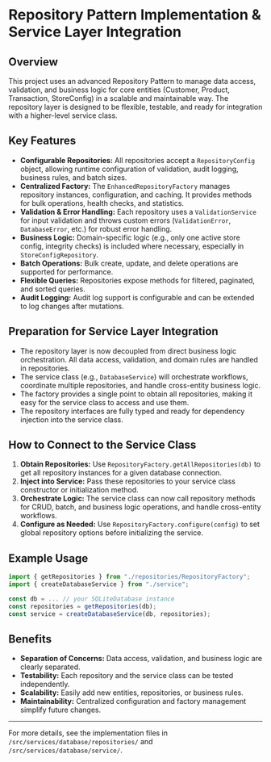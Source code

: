 # Repository Pattern Implementation & Service Layer Integration

## Overview

This project uses an advanced Repository Pattern to manage data access, validation, and business logic for core entities (Customer, Product, Transaction, StoreConfig) in a scalable and maintainable way. The repository layer is designed to be flexible, testable, and ready for integration with a higher-level service class.

## Key Features

- **Configurable Repositories:** All repositories accept a `RepositoryConfig` object, allowing runtime configuration of validation, audit logging, business rules, and batch sizes.
- **Centralized Factory:** The `EnhancedRepositoryFactory` manages repository instances, configuration, and caching. It provides methods for bulk operations, health checks, and statistics.
- **Validation & Error Handling:** Each repository uses a `ValidationService` for input validation and throws custom errors (`ValidationError`, `DatabaseError`, etc.) for robust error handling.
- **Business Logic:** Domain-specific logic (e.g., only one active store config, integrity checks) is included where necessary, especially in `StoreConfigRepository`.
- **Batch Operations:** Bulk create, update, and delete operations are supported for performance.
- **Flexible Queries:** Repositories expose methods for filtered, paginated, and sorted queries.
- **Audit Logging:** Audit log support is configurable and can be extended to log changes after mutations.

## Preparation for Service Layer Integration

- The repository layer is now decoupled from direct business logic orchestration. All data access, validation, and domain rules are handled in repositories.
- The service class (e.g., `DatabaseService`) will orchestrate workflows, coordinate multiple repositories, and handle cross-entity business logic.
- The factory provides a single point to obtain all repositories, making it easy for the service class to access and use them.
- The repository interfaces are fully typed and ready for dependency injection into the service class.

## How to Connect to the Service Class

1. **Obtain Repositories:** Use `RepositoryFactory.getAllRepositories(db)` to get all repository instances for a given database connection.
2. **Inject into Service:** Pass these repositories to your service class constructor or initialization method.
3. **Orchestrate Logic:** The service class can now call repository methods for CRUD, batch, and business logic operations, and handle cross-entity workflows.
4. **Configure as Needed:** Use `RepositoryFactory.configure(config)` to set global repository options before initializing the service.

## Example Usage

```typescript
import { getRepositories } from "./repositories/RepositoryFactory";
import { createDatabaseService } from "./service";

const db = ... // your SQLiteDatabase instance
const repositories = getRepositories(db);
const service = createDatabaseService(db, repositories);
```

## Benefits

- **Separation of Concerns:** Data access, validation, and business logic are clearly separated.
- **Testability:** Each repository and the service class can be tested independently.
- **Scalability:** Easily add new entities, repositories, or business rules.
- **Maintainability:** Centralized configuration and factory management simplify future changes.

---

For more details, see the implementation files in `/src/services/database/repositories/` and `/src/services/database/service/`.

